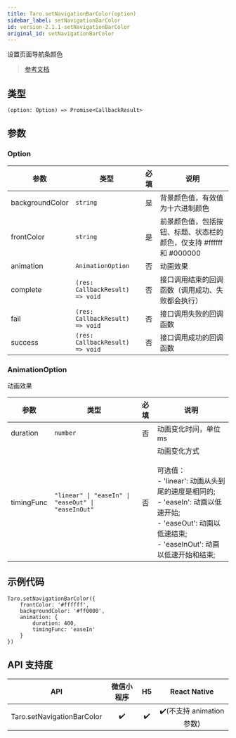 ```yaml
---
title: Taro.setNavigationBarColor(option)
sidebar_label: setNavigationBarColor
id: version-2.1.1-setNavigationBarColor
original_id: setNavigationBarColor
---
```


设置页面导航条颜色

> [参考文档](https://developers.weixin.qq.com/miniprogram/dev/api/ui/navigation-bar/wx.setNavigationBarColor.html)

## 类型

```tsx
(option: Option) => Promise<CallbackResult>
```

## 参数

### Option

<table>
  <thead>
    <tr>
      <th>参数</th>
      <th>类型</th>
      <th style="text-align:center">必填</th>
      <th>说明</th>
    </tr>
  </thead>
  <tbody>
    <tr>
      <td>backgroundColor</td>
      <td><code>string</code></td>
      <td style="text-align:center">是</td>
      <td>背景颜色值，有效值为十六进制颜色</td>
    </tr>
    <tr>
      <td>frontColor</td>
      <td><code>string</code></td>
      <td style="text-align:center">是</td>
      <td>前景颜色值，包括按钮、标题、状态栏的颜色，仅支持 #ffffff 和 #000000</td>
    </tr>
    <tr>
      <td>animation</td>
      <td><code>AnimationOption</code></td>
      <td style="text-align:center">否</td>
      <td>动画效果</td>
    </tr>
    <tr>
      <td>complete</td>
      <td><code>(res: CallbackResult) =&gt; void</code></td>
      <td style="text-align:center">否</td>
      <td>接口调用结束的回调函数（调用成功、失败都会执行）</td>
    </tr>
    <tr>
      <td>fail</td>
      <td><code>(res: CallbackResult) =&gt; void</code></td>
      <td style="text-align:center">否</td>
      <td>接口调用失败的回调函数</td>
    </tr>
    <tr>
      <td>success</td>
      <td><code>(res: CallbackResult) =&gt; void</code></td>
      <td style="text-align:center">否</td>
      <td>接口调用成功的回调函数</td>
    </tr>
  </tbody>
</table>

### AnimationOption

动画效果

<table>
  <thead>
    <tr>
      <th>参数</th>
      <th>类型</th>
      <th style="text-align:center">必填</th>
      <th>说明</th>
    </tr>
  </thead>
  <tbody>
    <tr>
      <td>duration</td>
      <td><code>number</code></td>
      <td style="text-align:center">否</td>
      <td>动画变化时间，单位 ms</td>
    </tr>
    <tr>
      <td>timingFunc</td>
      <td><code>&quot;linear&quot; | &quot;easeIn&quot; | &quot;easeOut&quot; | &quot;easeInOut&quot;</code></td>
      <td style="text-align:center">否</td>
      <td>动画变化方式<br /><br />可选值：<br />- 'linear': 动画从头到尾的速度是相同的;<br />- 'easeIn': 动画以低速开始;<br />- 'easeOut': 动画以低速结束;<br />- 'easeInOut': 动画以低速开始和结束;</td>
    </tr>
  </tbody>
</table>

## 示例代码

```tsx
Taro.setNavigationBarColor({
    frontColor: '#ffffff',
    backgroundColor: '#ff0000',
    animation: {
        duration: 400,
        timingFunc: 'easeIn'
    }
})
```

## API 支持度

| API | 微信小程序 | H5 | React Native |
| :---: | :---: | :---: | :---: |
| Taro.setNavigationBarColor | ✔️ | ✔️ | ✔️(不支持 animation 参数) |
